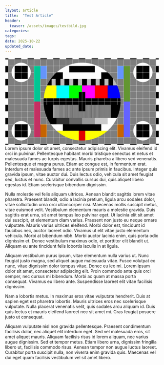 ```yaml
---
layout: article
title:  "Test Article"
header:
  teaser: /assets/images/testbild.jpg
categories:
tags:
date: 2025-10-22
updated_date: 
---
```

![image tooltip here](/assets/images/testbild.jpg)
Lorem ipsum dolor sit amet, consectetur adipiscing elit. Vivamus eleifend id orci in pulvinar. Pellentesque habitant morbi tristique senectus et netus et malesuada fames ac turpis egestas. Mauris pharetra a libero sed venenatis. Pellentesque et magna purus. Etiam ac congue est, in fermentum erat. Interdum et malesuada fames ac ante ipsum primis in faucibus. Integer quis gravida ipsum, vitae auctor dui. Duis lectus odio, vehicula sit amet feugiat sed, luctus et nunc. Curabitur convallis cursus dui, quis aliquet libero egestas id. Etiam scelerisque bibendum dignissim.

Nulla molestie vel felis aliquam ultrices. Aenean blandit sagittis lorem vitae pharetra. Praesent blandit, odio a lacinia pretium, ligula arcu sodales dolor, vitae sollicitudin urna orci ullamcorper nisi. Maecenas mollis suscipit metus, vitae euismod velit. Vestibulum elementum mauris a molestie gravida. Duis sagittis erat urna, sit amet tempus leo pulvinar eget. Ut lacinia elit sit amet dui suscipit, et elementum diam varius. Praesent non justo eu neque ornare vulputate. Mauris varius ultrices eleifend. Morbi dolor est, tincidunt id faucibus nec, auctor laoreet odio. Vivamus ut elit vitae justo elementum vehicula. Morbi at bibendum nibh. Morbi auctor lacinia enim, quis porta odio dignissim et. Donec vestibulum maximus odio, et porttitor elit blandit ut. Aliquam eu ante tincidunt felis lobortis iaculis in at ligula.

Aliquam vestibulum purus ipsum, vitae elementum nulla varius ut. Nunc feugiat justo magna, sed aliquet augue malesuada vitae. Fusce volutpat ex nunc, vitae dignissim dolor tempus vitae. Donec eu leo mi. Lorem ipsum dolor sit amet, consectetur adipiscing elit. Proin commodo ante quis orci semper, nec cursus mi bibendum. Morbi ac quam at massa porta consequat. Vivamus eu libero ante. Suspendisse laoreet elit vitae facilisis dignissim.

Nam a lobortis metus. In maximus eros vitae vulputate hendrerit. Duis at sapien eget est pharetra lobortis. Mauris ultrices eros nec scelerisque vulputate. Nulla placerat venenatis velit, quis sodales arcu aliquam id. Duis quis lectus et mauris eleifend laoreet nec sit amet mi. Cras feugiat posuere justo ut consequat.

Aliquam vulputate nisl non gravida pellentesque. Praesent condimentum facilisis dolor, nec aliquet elit interdum eget. Sed vel malesuada eros, sit amet aliquet mauris. Aliquam facilisis risus id lorem aliquam, nec varius augue dignissim. Sed et tempor metus. Etiam libero urna, dignissim fringilla libero ut, facilisis commodo risus. Aenean tempor non augue luctus laoreet. Curabitur porta suscipit nulla, non viverra enim gravida quis. Maecenas vel dui eget quam facilisis vestibulum vel sit amet libero.